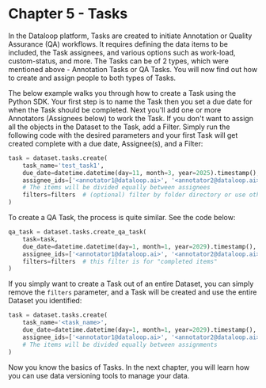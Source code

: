 # Chapter 5 - Tasks

In the Dataloop platform, Tasks are created to initiate Annotation or Quality Assurance (QA) workflows. It requires defining the data items to be included, the Task assignees, and various options such as work-load, custom-status, and more. The Tasks can be of 2 types, which were mentioned above - Annotation Tasks or QA Tasks. You will now find out how to create and assign people to both types of Tasks.

The below example walks you through how to create a Task using the Python SDK.  Your first step is to name the Task then you set a due date for when the Task should be completed.  Next you'll add one or more Annotators (Assignees below) to work the Task.  If you don't want to assign all the objects in the Dataset to the Task, add a Filter. Simply run the following code with the desired parameters and your first Task will get created complete with a due date, Assignee(s), and a Filter:

```python
task = dataset.tasks.create(
    task_name='test_task1',
    due_date=datetime.datetime(day=11, month=3, year=2025).timestamp(),
    assignee_ids=['<annotator1@dataloop.ai>', '<annotator2@dataloop.ai>'],
    # The items will be divided equally between assignees
    filters=filters  # (optional) filter by folder directory or use other filters
)
```

To create a QA Task, the process is quite similar. See the code below:

```python
qa_task = dataset.tasks.create_qa_task(
    task=task,
    due_date=datetime.datetime(day=1, month=1, year=2029).timestamp(),
    assignee_ids=['<annotator1@dataloop.ai>', '<annotator2@dataloop.ai>'],
    filters=filters  # this filter is for "completed items"
)
```

If you simply want to create a Task out of an entire Dataset, you can simply remove the `filters` parameter, and a Task will be created and use the entire Dataset you identified:

```python
task = dataset.tasks.create(
    task_name='<task_name>',
    due_date=datetime.datetime(day=1, month=1, year=2029).timestamp(),
    assignee_ids=['<annotator1@dataloop.ai>', '<annotator2@dataloop.ai>']
    # The items will be divided equally between assignments
)
```

Now you know the basics of Tasks. In the next chapter, you will learn how you can use data versioning tools to manage your data.
